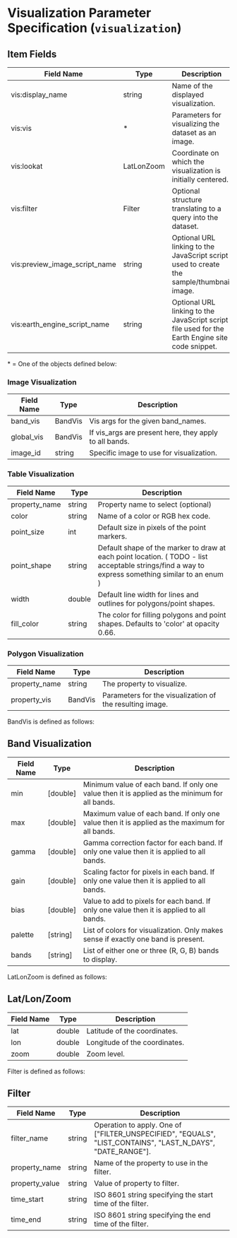 # Visualization Parameter Specification (`visualization`)

## Item Fields

| Field Name                    | Type       | Description                                                                                     |
|-------------------------------|------------|-------------------------------------------------------------------------------------------------|
| vis:display_name              | string     | Name of the displayed visualization.                                                            |
| vis:vis                       | \*         | Parameters for visualizing the dataset as an image.                                             |
| vis:lookat                    | LatLonZoom | Coordinate on which the visualization is initially centered.                                    |
| vis:filter                    | Filter     | Optional structure translating to a query into the dataset.                                     |
| vis:preview_image_script_name | string     | Optional URL linking to the JavaScript script used to create the sample/thumbnail image.        |
| vis:earth_engine_script_name  | string     | Optional URL linking to the JavaScript script file used for the Earth Engine site code snippet. |

\* = One of the objects defined below:

### Image Visualization

| Field Name | Type    | Description                                            |
|------------|---------|--------------------------------------------------------|
| band_vis   | BandVis | Vis args for the given band_names.                     |
| global_vis | BandVis | If vis_args are present here, they apply to all bands. |
| image_id   | string  | Specific image to use for visualization.               |

### Table Visualization

| Field Name    | Type   | Description                                                                                                                                       |
|---------------|--------|---------------------------------------------------------------------------------------------------------------------------------------------------|
| property_name | string | Property name to select (optional)                                                                                                                |
| color         | string | Name of a color or RGB hex code.                                                                                                                  |
| point_size    | int    | Default size in pixels of the point markers.                                                                                                      |
| point_shape   | string | Default shape of the marker to draw at each point location. ( TODO - list acceptable strings/find a way to express something similar to an enum ) |
| width         | double | Default line width for lines and outlines for polygons/point shapes.                                                                              |
| fill_color    | string | The color for filling polygons and point shapes. Defaults to 'color' at opacity 0.66.                                                             |

### Polygon Visualization

| Field Name    | Type    | Description                                              |
|---------------|---------|----------------------------------------------------------|
| property_name | string  | The property to visualize.                               |
| property_vis  | BandVis | Parameters for the visualization of the resulting image. |

BandVis is defined as follows:

## Band Visualization

| Field Name | Type     | Description                                                                                    |
|------------|----------|------------------------------------------------------------------------------------------------|
| min        | [double] | Minimum value of each band. If only one value then it is applied as the minimum for all bands. |
| max        | [double] | Maximum value of each band. If only one value then it is applied as the maximum for all bands. |
| gamma      | [double] | Gamma correction factor for each band. If only one value then it is applied to all bands.      |
| gain       | [double] | Scaling factor for pixels in each band. If only one value then it is applied to all bands.     |
| bias       | [double] | Value to add to pixels for each band. If only one value then it is applied to all bands.       |
| palette    | [string] | List of colors for visualization. Only makes sense if exactly one band is present.             |
| bands      | [string] | List of either one or three (R, G, B) bands to display.                                        |

LatLonZoom is defined as follows:

## Lat/Lon/Zoom

| Field Name | Type   | Description                   |
|------------|--------|-------------------------------|
| lat        | double | Latitude of the coordinates.  |
| lon        | double | Longitude of the coordinates. |
| zoom       | double | Zoom level.                   |

Filter is defined as follows:

## Filter

| Field Name     | Type   | Description                                                                                                |
|----------------|--------|------------------------------------------------------------------------------------------------------------|
| filter_name    | string | Operation to apply. One of ["FILTER_UNSPECIFIED", "EQUALS", "LIST_CONTAINS", "LAST_N_DAYS", "DATE_RANGE"]. |
| property_name  | string | Name of the property to use in the filter.                                                                 |
| property_value | string | Value of property to filter.                                                                               |
| time_start     | string | ISO 8601 string specifying the start time of the filter.                                                   |
| time_end       | string | ISO 8601 string specifying the end time of the filter.                                                     |
